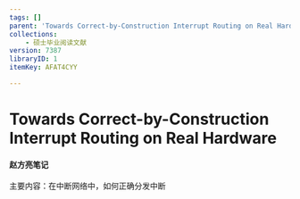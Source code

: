 ```yaml
---
tags: []
parent: 'Towards Correct-by-Construction Interrupt Routing on Real Hardware'
collections:
    - 硕士毕业阅读文献
version: 7387
libraryID: 1
itemKey: AFAT4CYY

---
```

# Towards Correct-by-Construction Interrupt Routing on Real Hardware

#### 赵方亮笔记

主要内容：在中断网络中，如何正确分发中断
